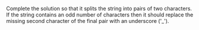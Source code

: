Complete the solution so that it splits the string into pairs of two characters.  If the string contains an odd number of characters then it should replace the missing second character of the final pair with an underscore ('_').